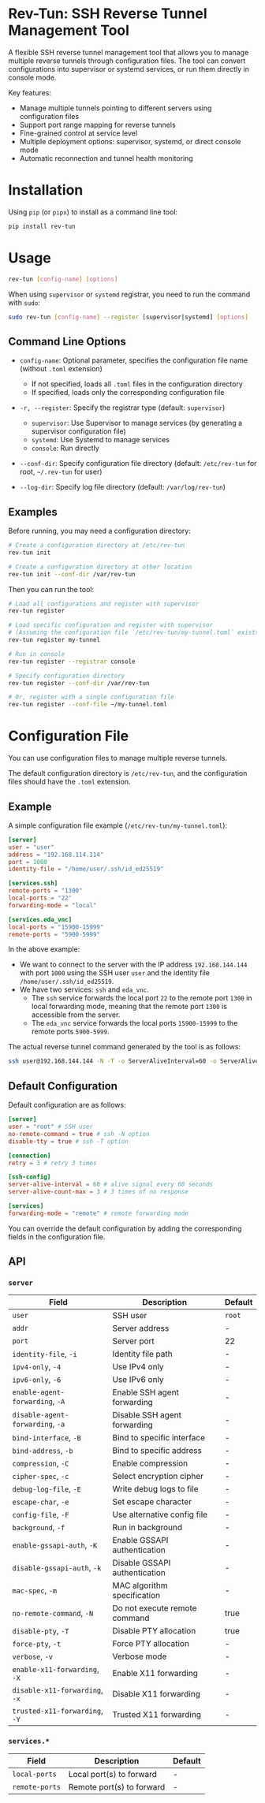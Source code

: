 # Rev-Tun: SSH Reverse Tunnel Management Tool

A flexible SSH reverse tunnel management tool that allows you to manage multiple reverse tunnels through configuration files. The tool can convert configurations into supervisor or systemd services, or run them directly in console mode.

Key features:

- Manage multiple tunnels pointing to different servers using configuration files
- Support port range mapping for reverse tunnels
- Fine-grained control at service level
- Multiple deployment options: supervisor, systemd, or direct console mode
- Automatic reconnection and tunnel health monitoring

# Installation

Using `pip` (or `pipx`) to install as a command line tool:

```bash
pip install rev-tun
```

# Usage

```bash
rev-tun [config-name] [options]
```

When using `supervisor` or `systemd` registrar, you need to run the command with `sudo`:

```bash
sudo rev-tun [config-name] --register [supervisor|systemd] [options]
```

## Command Line Options

- `config-name`: Optional parameter, specifies the configuration file name (without `.toml` extension)
  - If not specified, loads all `.toml` files in the configuration directory
  - If specified, loads only the corresponding configuration file

- `-r, --register`: Specify the registrar type (default: `supervisor`)
  - `supervisor`: Use Supervisor to manage services (by generating a supervisor configuration file)
  - `systemd`: Use Systemd to manage services
  - `console`: Run directly

- `--conf-dir`: Specify configuration file directory (default: `/etc/rev-tun` for root, `~/.rev-tun` for user)
- `--log-dir`: Specify log file directory (default: `/var/log/rev-tun`)

## Examples

Before running, you may need a configuration directory:

```bash
# Create a configuration directory at /etc/rev-tun
rev-tun init

# Create a configuration directory at other location
rev-tun init --conf-dir /var/rev-tun
```

Then you can run the tool:

```bash
# Load all configurations and register with supervisor
rev-tun register

# Load specific configuration and register with supervisor
# (Assuming the configuration file `/etc/rev-tun/my-tunnel.toml` exists)
rev-tun register my-tunnel

# Run in console
rev-tun register --registrar console

# Specify configuration directory
rev-tun register --conf-dir /var/rev-tun

# Or, register with a single configuration file
rev-tun register --conf-file ~/my-tunnel.toml
```

# Configuration File

You can use configuration files to manage multiple reverse tunnels. 

The default configuration directory is `/etc/rev-tun`, and the configuration files should have the `.toml` extension.

## Example

A simple configuration file example (`/etc/rev-tun/my-tunnel.toml`):

```toml
[server]
user = "user"
address = "192.168.114.114"
port = 1000
identity-file = "/home/user/.ssh/id_ed25519"

[services.ssh]
remote-ports = "1300"
local-ports = "22"
forwarding-mode = "local"

[services.eda_vnc]
local-ports = "15900-15999"
remote-ports = "5900-5999"
```

In the above example:

- We want to connect to the server with the IP address `192.168.144.144` with port `1000` using the SSH user `user` and the identity file `/home/user/.ssh/id_ed25519`.
- We have two services: `ssh` and `eda_vnc`.
  - The `ssh` service forwards the local port `22` to the remote port `1300` in local forwarding mode, meaning that the remote port `1300` is accessible from the server.
  - The `eda_vnc` service forwards the local ports `15900-15999` to the remote ports `5900-5999`.

The actual reverse tunnel command generated by the tool is as follows:

```bash
ssh user@192.168.144.144 -N -T -o ServerAliveInterval=60 -o ServerAliveCountMax=3 -i /home/user/.ssh/id_ed25519 -R 1300:localhost:22 -R 5900:localhost:15900 # ... and other ports
```

## Default Configuration

Default configuration are as follows:

```toml
[server]
user = "root" # SSH user
no-remote-command = true # ssh -N option
disable-tty = true # ssh -T option

[connection]
retry = 3 # retry 3 times

[ssh-config]
server-alive-interval = 60 # alive signal every 60 seconds
server-alive-count-max = 3 # 3 times of no response

[services]
forwarding-mode = "remote" # remote forwarding mode
```

You can override the default configuration by adding the corresponding fields in the configuration file.

## API

### `server`

| Field                            | Description                   | Default |
| -------------------------------- | ----------------------------- | ------- |
| `user`                           | SSH user                      | `root`  |
| `addr`                           | Server address                | -       |
| `port`                           | Server port                   | 22      |
| `identity-file`, `-i`            | Identity file path            | -       |
| `ipv4-only`, `-4`                | Use IPv4 only                 | -       |
| `ipv6-only`, `-6`                | Use IPv6 only                 | -       |
| `enable-agent-forwarding`, `-A`  | Enable SSH agent forwarding   | -       |
| `disable-agent-forwarding`, `-a` | Disable SSH agent forwarding  | -       |
| `bind-interface`, `-B`           | Bind to specific interface    | -       |
| `bind-address`, `-b`             | Bind to specific address      | -       |
| `compression`, `-C`              | Enable compression            | -       |
| `cipher-spec`, `-c`              | Select encryption cipher      | -       |
| `debug-log-file`, `-E`           | Write debug logs to file      | -       |
| `escape-char`, `-e`              | Set escape character          | -       |
| `config-file`, `-F`              | Use alternative config file   | -       |
| `background`, `-f`               | Run in background             | -       |
| `enable-gssapi-auth`, `-K`       | Enable GSSAPI authentication  | -       |
| `disable-gssapi-auth`, `-k`      | Disable GSSAPI authentication | -       |
| `mac-spec`, `-m`                 | MAC algorithm specification   | -       |
| `no-remote-command`, `-N`        | Do not execute remote command | true    |
| `disable-pty`, `-T`              | Disable PTY allocation        | true    |
| `force-pty`, `-t`                | Force PTY allocation          | -       |
| `verbose`, `-v`                  | Verbose mode                  | -       |
| `enable-x11-forwarding`, `-X`    | Enable X11 forwarding         | -       |
| `disable-x11-forwarding`, `-x`   | Disable X11 forwarding        | -       |
| `trusted-x11-forwarding`, `-Y`   | Trusted X11 forwarding        | -       |

### `services.*`

| Field          | Description               | Default |
| -------------- | ------------------------- | ------- |
| `local-ports`  | Local port(s) to forward  | -       |
| `remote-ports` | Remote port(s) to forward | -       |